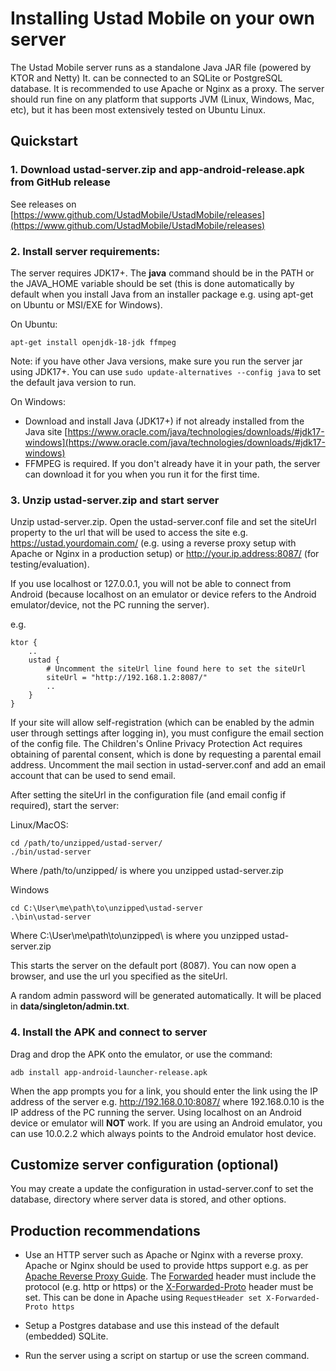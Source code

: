 # Installing Ustad Mobile on your own server

The Ustad Mobile server runs as a standalone Java JAR file (powered by KTOR and Netty) It. can be
connected to an SQLite or PostgreSQL database. It is recommended to use Apache or Nginx as a proxy.
The server should run fine on any platform that supports JVM (Linux, Windows, Mac, etc), but it has
been most extensively tested on Ubuntu Linux.

## Quickstart

### 1. Download ustad-server.zip and app-android-release.apk from GitHub release
See releases on [https://www.github.com/UstadMobile/UstadMobile/releases](https://www.github.com/UstadMobile/UstadMobile/releases)

### 2. Install server requirements:

The server requires JDK17+. The __java__ command should be in the PATH or the JAVA_HOME variable should
be set (this is done automatically by default when you install Java from an installer package e.g. 
using apt-get on Ubuntu or MSI/EXE for Windows).

On Ubuntu:
```
apt-get install openjdk-18-jdk ffmpeg
```
Note: if you have other Java versions, make sure you run the server jar using JDK17+. You can use ``sudo update-alternatives --config java``
to set the default java version to run.

On Windows:
* Download and install Java (JDK17+) if not already installed from the Java site [https://www.oracle.com/java/technologies/downloads/#jdk17-windows](https://www.oracle.com/java/technologies/downloads/#jdk17-windows)
* FFMPEG is required. If you don't already have it in your path, the server can download it for you 
  when you run it for the first time.

### 3. Unzip ustad-server.zip and start server

Unzip ustad-server.zip. Open the ustad-server.conf file and set the siteUrl property to the url that 
will be used to access the site e.g. https://ustad.yourdomain.com/ (e.g. using a reverse proxy setup
with Apache or Nginx in a production setup) or http://your.ip.address:8087/ (for testing/evaluation).

If you use localhost or 127.0.0.1, you will not be able to connect from Android (because localhost
on an emulator or device refers to the Android emulator/device, not the PC running the server).

e.g.
```
ktor {
    ..
    ustad {
        # Uncomment the siteUrl line found here to set the siteUrl
        siteUrl = "http://192.168.1.2:8087/"
        ..
    }
}        
```

If your site will allow self-registration (which can be enabled by the admin user through settings
after logging in), you must configure the email section of the config file. The Children's Online 
Privacy Protection Act requires obtaining of parental consent, which is done by requesting a parental
email address. Uncomment the mail section in ustad-server.conf and add an email account that can be
used to send email.

After setting the siteUrl in the configuration file (and email config if required), start the server:

Linux/MacOS:
```
cd /path/to/unzipped/ustad-server/
./bin/ustad-server
```
Where /path/to/unzipped/ is where you unzipped ustad-server.zip

Windows
```
cd C:\User\me\path\to\unzipped\ustad-server
.\bin\ustad-server
```
Where C:\User\me\path\to\unzipped\ is where you unzipped ustad-server.zip

This starts the server on the default port (8087). You can now open a browser, and use the url
you specified as the siteUrl.

A random admin password will be generated automatically. It will be placed in
**data/singleton/admin.txt**.

### 4. Install the APK and connect to server

Drag and drop the APK onto the emulator, or use the command:

```
adb install app-android-launcher-release.apk
```

When the app prompts you for a link, you should enter the link using the IP address of the server
e.g. http://192.168.0.10:8087/ where 192.168.0.10 is the IP address of the PC running the server.
Using localhost on an Android device or emulator will **NOT** work. If you are using an Android
emulator, you can use 10.0.2.2 which always points to the Android emulator host device.


## Customize server configuration (optional)

You may create a update the configuration in ustad-server.conf to set the database, directory where
server data is stored, and other options. 

## Production recommendations

* Use an HTTP server such as Apache or Nginx with a reverse proxy. Apache or Nginx
  should be used to provide https support e.g. as per [Apache Reverse Proxy Guide](https://httpd.apache.org/docs/2.4/howto/reverse_proxy.html).
  The [Forwarded](https://developer.mozilla.org/en-US/docs/Web/HTTP/Headers/Forwarded) header must
  include the protocol (e.g. http or https) or the [X-Forwarded-Proto](https://developer.mozilla.org/en-US/docs/Web/HTTP/Headers/X-Forwarded-Proto)
  header must be set. This can be done in Apache using ```RequestHeader set X-Forwarded-Proto https```

* Setup a Postgres database and use this instead of the default (embedded) SQLite.

* Run the server using a script on startup or use the screen command.

